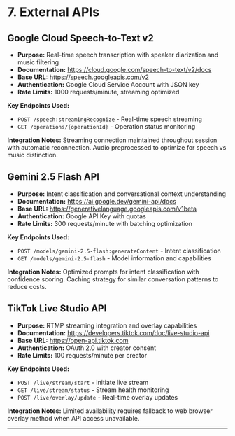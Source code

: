 # 7. External APIs

## Google Cloud Speech-to-Text v2
- **Purpose:** Real-time speech transcription with speaker diarization and music filtering
- **Documentation:** https://cloud.google.com/speech-to-text/v2/docs
- **Base URL:** https://speech.googleapis.com/v2
- **Authentication:** Google Cloud Service Account with JSON key
- **Rate Limits:** 1000 requests/minute, streaming optimized

**Key Endpoints Used:**
- `POST /speech:streamingRecognize` - Real-time speech streaming
- `GET /operations/{operationId}` - Operation status monitoring

**Integration Notes:** Streaming connection maintained throughout session with automatic reconnection. Audio preprocessed to optimize for speech vs music distinction.

## Gemini 2.5 Flash API
- **Purpose:** Intent classification and conversational context understanding
- **Documentation:** https://ai.google.dev/gemini-api/docs
- **Base URL:** https://generativelanguage.googleapis.com/v1beta
- **Authentication:** Google API Key with quotas
- **Rate Limits:** 300 requests/minute with batching optimization

**Key Endpoints Used:**
- `POST /models/gemini-2.5-flash:generateContent` - Intent classification
- `GET /models/gemini-2.5-flash` - Model information and capabilities

**Integration Notes:** Optimized prompts for intent classification with confidence scoring. Caching strategy for similar conversation patterns to reduce costs.

## TikTok Live Studio API
- **Purpose:** RTMP streaming integration and overlay capabilities
- **Documentation:** https://developers.tiktok.com/doc/live-studio-api
- **Base URL:** https://open-api.tiktok.com
- **Authentication:** OAuth 2.0 with creator consent
- **Rate Limits:** 100 requests/minute per creator

**Key Endpoints Used:**
- `POST /live/stream/start` - Initiate live stream
- `GET /live/stream/status` - Stream health monitoring
- `POST /live/overlay/update` - Real-time overlay updates

**Integration Notes:** Limited availability requires fallback to web browser overlay method when API access unavailable.

---
